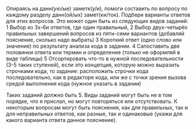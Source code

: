 Опираясь на данн(ую/ые) заметк(у/и), помоги составить по вопросу по каждому разделу данн(ой/ых) замет(ки/ток). Подбери варианты ответов для этих вопросов. Это может один быть из следующих видов заданий: 
1 Выбор из 3х-6и ответов, где один правильный, 
2 Выбор двух-четырёх правильных завершений вопросов из пяти-семи вариантов (добавляй пояснение, сколько надо выбрать)
3 Короткий ответ (одно слово или значение) по результату анализа кода в задании.
4 Сапоставить две половинки ответа или термин и определение (только не оформляй в виде таблицы)
5 Отсортировать что-то в нужной последовательности (3-5 таких ступеней), если это концепция, которую можно выразить строчками кода, то задание: расположить строчки кода последовательно, как в редакторе кода, или же с точки зрения вызова средой выполнения кода (нужное указать в задании)

Таких заданий должно быть 5. Виды заданий могут быть не в том порядке, что я прислал, но могут повторяться или отсутствовать. К некоторым вопросам могут быть пояснения, как для правильных, так и для неправильных ответов, как разные, так и одинаковые (укажи для какого варианта ответа данное пояснение).
